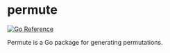 # permute

[![Go Reference](https://pkg.go.dev/badge/github.com/cespare/permute.svg)](https://pkg.go.dev/github.com/cespare/permute)

Permute is a Go package for generating permutations.
